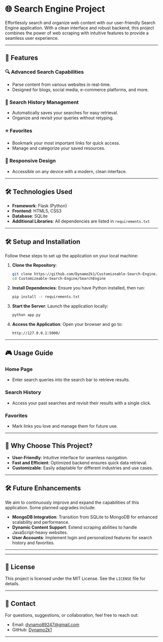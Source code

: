 
# 🌐 Search Engine Project

Effortlessly search and organize web content with our user-friendly Search Engine application. With a clean interface and robust backend, this project combines the power of web scraping with intuitive features to provide a seamless user experience.

---

## 🚀 Features

### 🔍 Advanced Search Capabilities
- Parse content from various websites in real-time.
- Designed for blogs, social media, e-commerce platforms, and more.

### 📂 Search History Management
- Automatically saves your searches for easy retrieval.
- Organize and revisit your queries without retyping.

### ⭐ Favorites
- Bookmark your most important links for quick access.
- Manage and categorize your saved resources.

### 📱 Responsive Design
- Accessible on any device with a modern, clean interface.

---

## 🛠️ Technologies Used

- **Framework**: Flask (Python)
- **Frontend**: HTML5, CSS3
- **Database**: SQLite
- **Additional Libraries**: All dependencies are listed in `requirements.txt`

---

## 🛠️ Setup and Installation

Follow these steps to set up the application on your local machine:

1. **Clone the Repository**:
   ```bash
   git clone https://github.com/Dynamo2k1/Customizeable-Search-Engine.git
   cd Customizeable-Search-Engine/SearchEngine
   ```

2. **Install Dependencies**:
   Ensure you have Python installed, then run:
   ```bash
   pip install -r requirements.txt
   ```

3. **Start the Server**:
   Launch the application locally:
   ```bash
   python app.py
   ```

4. **Access the Application**:
   Open your browser and go to:
   ```
   http://127.0.0.1:5000/
   ```

---

## 🎮 Usage Guide

### Home Page
- Enter search queries into the search bar to retrieve results.

### Search History
- Access your past searches and revisit their results with a single click.

### Favorites
- Mark links you love and manage them for future use.

---

## 🌟 Why Choose This Project?

- **User-Friendly**: Intuitive interface for seamless navigation.
- **Fast and Efficient**: Optimized backend ensures quick data retrieval.
- **Customizable**: Easily adaptable for different industries and use cases.

---

## 🛠️ Future Enhancements

We aim to continuously improve and expand the capabilities of this application. Some planned upgrades include:

- **MongoDB Integration**: Transition from SQLite to MongoDB for enhanced scalability and performance.
- **Dynamic Content Support**: Extend scraping abilities to handle JavaScript-heavy websites.
- **User Accounts**: Implement login and personalized features for search history and favorites.

---

---

## 📜 License

This project is licensed under the MIT License. See the `LICENSE` file for details.

---

## 📧 Contact

For questions, suggestions, or collaboration, feel free to reach out:

- Email: [dynamo89247@gmail.com](mailto:dynamo89247@gmail.com)
- GitHub: [Dynamo2k1](https://github.com/dynamo2k1)

---
